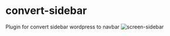 # convert-sidebar
Plugin for convert sidebar wordpress to navbar
![screen-sidebar](https://user-images.githubusercontent.com/61284835/216848579-b35dd992-7ab8-48cf-9b35-b909829fd433.png)
